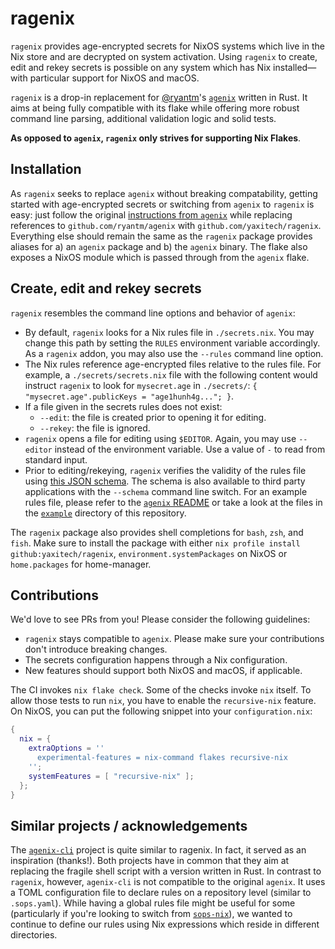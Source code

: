 # ragenix

`ragenix` provides age-encrypted secrets for NixOS systems which live in the Nix store
and are decrypted on system activation. Using `ragenix` to create, edit and rekey secrets
is possible on any system which has Nix installed—with particular support for NixOS and macOS.

`ragenix` is a drop-in replacement for [@ryantm](https://github.com/ryantm)'s
[`agenix`](https://github.com/ryantm/agenix) written in Rust. It aims at being fully compatible
with its flake while offering more robust command line parsing, additional validation logic
and solid tests.

**As opposed to `agenix`, `ragenix` only strives for supporting Nix Flakes**.

## Installation

As `ragenix` seeks to replace `agenix` without breaking compatability, getting started with age-encrypted
secrets or switching from `agenix` to `ragenix` is easy: just follow the original [instructions from `agenix`](
https://github.com/ryantm/agenix#installation) while replacing references to
`github.com/ryantm/agenix` with `github.com/yaxitech/ragenix`. Everything else should remain the
same as the `ragenix` package provides aliases for a) an `agenix` package and b) the `agenix` binary.
The flake also exposes a NixOS module which is passed through from the `agenix` flake.

## Create, edit and rekey secrets

`ragenix` resembles the command line options and behavior of `agenix`:

* By default, `ragenix` looks for a Nix rules file in `./secrets.nix`. You may change this path by setting the `RULES`
  environment variable accordingly. As a `ragenix` addon, you may also use the `--rules` command line option.
* The Nix rules reference age-encrypted files relative to the rules file. For example, a `./secrets/secrets.nix` file with the
  following content would instruct `ragenix` to look for `mysecret.age` in `./secrets/`: 
  `{ "mysecret.age".publicKeys = "age1hunh4g..."; }`.
* If a file given in the secrets rules does not exist:
  - `--edit`: the file is created prior to opening it for editing.
  - `--rekey`: the file is ignored.
* `ragenix` opens a file for editing using `$EDITOR`. Again, you may use `--editor` instead of the
  environment variable.
  Use a value of `-` to read from standard input.
* Prior to editing/rekeying, `ragenix` verifies the validity of the rules file using [this JSON schema](
  ./src/ragenix/agenix.schema.json). The schema is also available to third party applications with
  the `--schema` command line switch. For an example rules file, please refer to the [`agenix` README](
  https://github.com/ryantm/agenix#tutorial) or take a look at the files in the [`example`](./example) directory
  of this repository.

The `ragenix` package also provides shell completions for `bash`, `zsh`, and `fish`. Make sure to install the package with either `nix profile install github:yaxitech/ragenix`, `environment.systemPackages` on NixOS or `home.packages` for home-manager.

## Contributions

We'd love to see PRs from you! Please consider the following guidelines:

- `ragenix` stays compatible to `agenix`. Please make sure your contributions
  don't introduce breaking changes.
- The secrets configuration happens through a Nix configuration.
- New features should support both NixOS and macOS, if applicable.

The CI invokes `nix flake check`. Some of the checks invoke `nix` itself.
To allow those tests to run `nix`, you have to enable the `recursive-nix` feature.
On NixOS, you can put the following snippet into your `configuration.nix`:

```nix
{
  nix = {
    extraOptions = ''
      experimental-features = nix-command flakes recursive-nix
    '';
    systemFeatures = [ "recursive-nix" ];
  };
}
```

## Similar projects / acknowledgements 

The [`agenix-cli`](https://github.com/cole-h/agenix-cli) project is quite similar to ragenix. In fact, it
served as an inspiration (thanks!). Both projects have in common that they aim
at replacing the fragile shell script with a version written in Rust. In contrast to `ragenix`, however,
`agenix-cli` is not compatible to the original `agenix`. It uses a TOML configuration file to declare rules
on a repository level (similar to `.sops.yaml`). While having a global rules file might be
useful for some (particularly if you're looking to switch from [`sops-nix`](
https://github.com/Mic92/sops-nix)), we wanted to continue to define our rules using Nix expressions which
reside in different directories.
